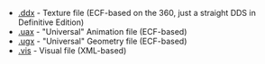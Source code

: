 
* [.ddx](DDX.md) - Texture file (ECF-based on the 360, just a straight DDS in Definitive Edition)
* [.uax](UAX.md) - "Universal" Animation file (ECF-based)
* [.ugx](UGX.md) - "Universal" Geometry file (ECF-based)
* [.vis](VIS.md) - Visual file (XML-based)

